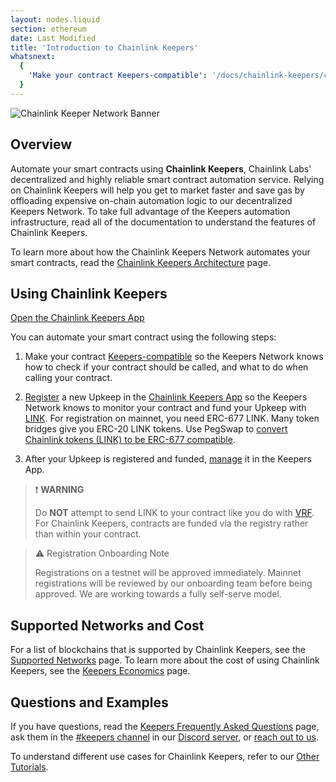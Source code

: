 ```yaml
---
layout: nodes.liquid
section: ethereum
date: Last Modified
title: 'Introduction to Chainlink Keepers'
whatsnext:
  {
    'Make your contract Keepers-compatible': '/docs/chainlink-keepers/compatible-contracts/',
  }
---
```

![Chainlink Keeper Network Banner](/images/contract-devs/generic-banner.png)

## Overview

Automate your smart contracts using **Chainlink Keepers**, Chainlink Labs' decentralized and highly reliable smart contract automation service. Relying on Chainlink Keepers will help you get to market faster and save gas by offloading expensive on-chain automation logic to our decentralized Keepers Network. To take full advantage of the Keepers automation infrastructure, read all of the documentation to understand the features of Chainlink Keepers.

To learn more about how the Chainlink Keepers Network automates your smart contracts, read the [Chainlink Keepers Architecture](../overview) page.


## Using Chainlink Keepers

<div class="remix-callout">
    <a href="https://keepers.chain.link" >Open the Chainlink Keepers App</a>
</div>

You can automate your smart contract using the following steps:

1. Make your contract [Keepers-compatible](../compatible-contracts/) so the Keepers Network knows how to check if your contract should be called, and what to do when calling your contract.

1. [Register](../register-upkeep/) a new Upkeep in the [Chainlink Keepers App](https://keepers.chain.link) so the Keepers Network knows to monitor your contract and fund your Upkeep with [LINK](../../link-token-contracts/). For registration on mainnet, you need ERC-677 LINK. Many token bridges give you ERC-20 LINK tokens. Use PegSwap to [convert Chainlink tokens (LINK) to be ERC-677 compatible](https://pegswap.chain.link/).

1. After your Upkeep is registered and funded, [manage](../manage-upkeeps/) it in the Keepers App.

> ❗️ **WARNING**
>
> Do **NOT** attempt to send LINK to your contract like you do with [VRF](../../get-a-random-number/). For Chainlink Keepers, contracts are funded via the registry rather than within your contract.


> ⚠️ Registration Onboarding Note
>
> Registrations on a testnet will be approved immediately. Mainnet registrations will be reviewed by our onboarding team before being approved. We are working towards a fully self-serve model.

## Supported Networks and Cost

For a list of blockchains that is supported by Chainlink Keepers, see the [Supported Networks](../supported-networks)  page. To learn more about the cost of using Chainlink Keepers, see the [Keepers Economics](../keeper-economics) page.


## Questions and Examples

If you have questions, read the [Keepers Frequently Asked Questions](../faqs/) page, ask them in the [#keepers channel](https://discord.com/channels/592041321326182401/821350860302581771) in our [Discord server](https://discord.gg/qj9qarT), or [reach out to us](https://forms.gle/WadxnzzjHPtta5Zd9). 

To understand different use cases for Chainlink Keepers, refer to our [Other Tutorials](/docs/Introduction/getting-started/other-tutorials).
